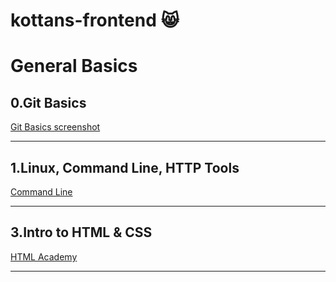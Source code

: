 # kottans-frontend  :smile_cat:
# General Basics

## 0.Git Basics

[Git Basics screenshot](0/classroom.udacity.com_courses_ud775.png)

---

## 1.Linux, Command Line, HTTP Tools

[Command Line](1/command-line.png)

---

## 3.Intro to HTML & CSS

[HTML Academy](3/htmlacademy.ru_courses.png)

---